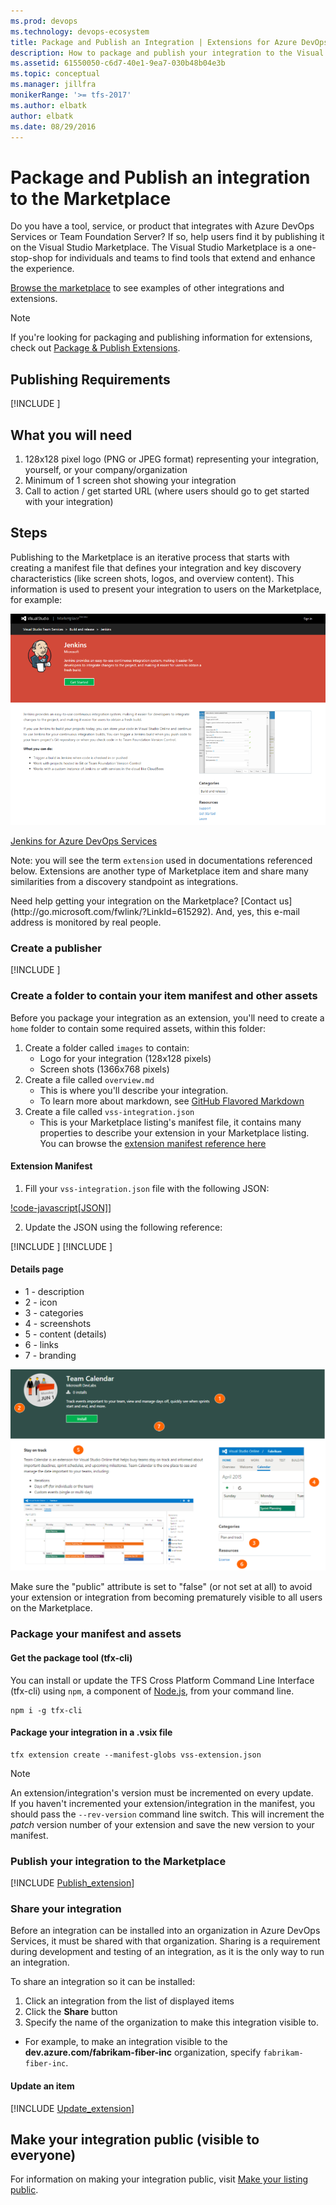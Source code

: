 ```yaml
---
ms.prod: devops
ms.technology: devops-ecosystem
title: Package and Publish an Integration | Extensions for Azure DevOps Services
description: How to package and publish your integration to the Visual Studio Marketplace
ms.assetid: 61550050-c6d7-40e1-9ea7-030b48b04e3b
ms.topic: conceptual
ms.manager: jillfra
monikerRange: '>= tfs-2017'
ms.author: elbatk
author: elbatk
ms.date: 08/29/2016
---
```


# Package and Publish an integration to the Marketplace

Do you have a tool, service, or product that integrates with Azure DevOps Services or Team Foundation Server?
If so, help users find it by publishing it on the Visual Studio Marketplace.
The Visual Studio Marketplace is a one-stop-shop for individuals and teams to find tools that extend and enhance the experience. 

[Browse the marketplace](https://marketplace.visualstudio.com) to see examples of other integrations and extensions.

> [!NOTE]
> If you're looking for packaging and publishing information for extensions, check out [Package & Publish Extensions](./overview.md).

## Publishing Requirements

[!INCLUDE [](./_shared/before-publishing.md)]

## What you will need

1. 128x128 pixel logo (PNG or JPEG format) representing your integration, yourself, or your company/organization
2. Minimum of 1 screen shot showing your integration
3. Call to action / get started URL (where users should go to get started with your integration)

## Steps

Publishing to the Marketplace is an iterative process that starts with creating a manifest file that defines your integration and key discovery characteristics (like screen shots, logos, and overview content). This information is used to present your integration to users on the Marketplace, for example:

![example](./_img/integration-example.png)

[Jenkins for Azure DevOps Services](https://marketplace.visualstudio.com/items?itemName=ms-vsts.services-jenkins)

Note: you will see the term `extension` used in documentations referenced below. Extensions are another type of Marketplace item and share many similarities from a discovery standpoint as integrations.

<div class="alert alert-info">
    Need help getting your integration on the Marketplace? [Contact us](http://go.microsoft.com/fwlink/?LinkId=615292). And, yes, this e-mail address is monitored by real people. 
</div>

### Create a publisher

[!INCLUDE [](./_shared/create-publisher.md)]

### Create a folder to contain your item manifest and other assets

Before you package your integration as an extension, you'll need to create a `home` folder to contain some required assets, within this folder:

1. Create a folder called `images` to contain:
    * Logo for your integration (128x128 pixels)
    * Screen shots (1366x768 pixels)
2. Create a file called `overview.md`
    * This is where you'll describe your integration.
    * To learn more about markdown, see [GitHub Flavored Markdown](https://help.github.com/articles/github-flavored-markdown/)
3. Create a file called `vss-integration.json`
    * This is your Marketplace listing's manifest file, it contains many properties to describe your extension in your Marketplace listing. You can browse the [extension manifest reference here](../develop/manifest.md)

#### Extension Manifest

1. Fill your `vss-integration.json` file with the following JSON:

  [!code-javascript[JSON]](../_data/integration.json)]

2. Update the JSON using the following reference:

[!INCLUDE [](../_shared/manifest-core.md)]
[!INCLUDE [](../_shared/manifest-discovery.md)]

#### Details page

* 1 - description
* 2 - icon
* 3 - categories
* 4 - screenshots
* 5 - content (details)
* 6 - links
* 7 - branding

![card](../develop/_img/extension-details-page.png)

<div class="alert alert-danger">
  Make sure the "public" attribute is set to "false" (or not set at all) to avoid your extension or integration from becoming prematurely visible to all users on the Marketplace. 
</div>

<a name="package"></a>

### Package your manifest and assets

#### Get the package tool (tfx-cli)
You can install or update the TFS Cross Platform Command Line Interface (tfx-cli) using `npm`, a component of [Node.js](http://nodejs.org), from your command line.

```no-highlight
npm i -g tfx-cli
```

#### Package your integration in a .vsix file

```no-highlight
tfx extension create --manifest-globs vss-extension.json
```

> [!NOTE]
> An extension/integration's version must be incremented on every update. <br>
> If you haven't incremented your extension/integration in the manifest, you should pass the `--rev-version` command line switch. This will increment the *patch* version number of your extension and save the new version to your manifest.

### Publish your integration to the Marketplace

[!INCLUDE [Publish_extension](../_shared/procedures/publish.md)]

### Share your integration
Before an integration can be installed into an organization in Azure DevOps Services, it must be shared with that organization. Sharing is a requirement during development and testing of an integration, as it is the only way to run an integration.

To share an integration so it can be installed:

1. Click an integration from the list of displayed items 
2. Click the **Share** button
3. Specify the name of the organization to make this integration visible to.
  - For example, to make an integration visible to the **dev.azure.com/fabrikam-fiber-inc** organization, specify `fabrikam-fiber-inc`.

#### Update an item

[!INCLUDE [Update_extension](../_shared/procedures/update.md)]

## Make your integration public (visible to everyone) 

For information on making your integration public, visit [Make your listing public](./publicize.md).


